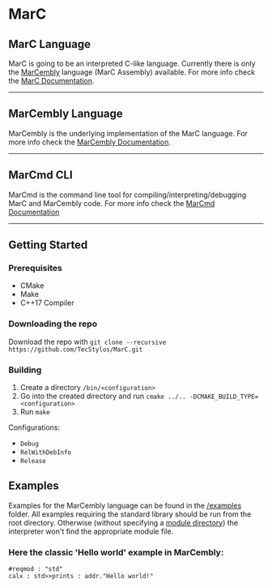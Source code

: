 # <a name="MarC"></a> MarC

## <a name="MarCLang"></a> MarC Language
MarC is going to be an interpreted C-like language.
Currently there is only the [MarCembly](#MarCemblyLang) language (MarC Assembly) available.
For more info check the [MarC Documentation](/docs/MarC.md).
***
## <a name="MarCemblyLang"></a> MarCembly Language

MarCembly is the underlying implementation of the MarC language.
For more info check the [MarCembly Documentation](/docs/MarCembly.md).
***

## <a name="MarCmdCLI"></a> MarCmd CLI
MarCmd is the command line tool for compiling/interpreting/debugging MarC and MarCembly code.
For more info check the [MarCmd Documentation](/docs/MarCmd.md)
***
## Getting Started
### Prerequisites
 * CMake
 * Make
 * C++17 Compiler

### Downloading the repo
Download the repo with `git clone --recursive https://github.com/TecStylos/MarC.git`

### Building
 1. Create a directory `/bin/<configuration>`
 2. Go into the created directory and run `cmake ../.. -DCMAKE_BUILD_TYPE=<configuration>`
 3. Run `make`

Configurations:
 * `Debug`
 * `RelWithDebInfo`
 * `Release`

## Examples
Examples for the MarCembly language can be found in the [/examples](/examples) folder.
All examples requiring the standard library should be run from the root directory. Otherwise (without specifying a [module directory](/docs/MarCmd.md#ExtensionDirectory)) the interpreter won't find the appropriate module file.

### Here the classic 'Hello world' example in MarCembly:
```MarCembly
#reqmod : "std"
calx : std>>prints : addr."Hello world!"
```